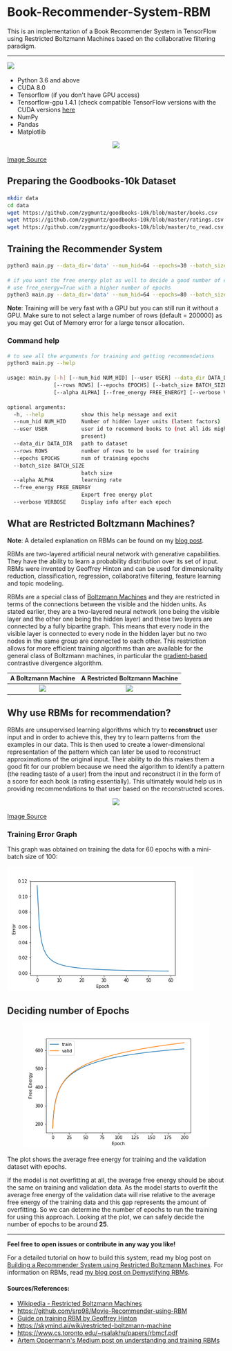 # Book-Recommender-System-RBM
This is an implementation of a Book Recommender System in TensorFlow using Restricted Boltzmann Machines based on the collaborative filtering paradigm.

-----

<img src = "https://img.shields.io/badge/requirements-compatible-blue.svg">

- Python 3.6 and above
- CUDA 8.0
- Tensorflow (if you don't have GPU access)
- Tensorflow-gpu 1.4.1 (check compatible TensorFlow versions  with the CUDA versions [here](https://www.tensorflow.org/install/source#tested_source_configurations)
- NumPy
- Pandas
- Matplotlib

<center><img src = "https://cdn-images-1.medium.com/max/1600/1*cLusB9Kkfaf-EudwtX8ASQ.png" width = "350"></center>

[Image Source](https://cdn-images-1.medium.com/max/1600/1*cLusB9Kkfaf-EudwtX8ASQ.png)

## Preparing the Goodbooks-10k Dataset

```bash
mkdir data
cd data
wget https://github.com/zygmuntz/goodbooks-10k/blob/master/books.csv
wget https://github.com/zygmuntz/goodbooks-10k/blob/master/ratings.csv
wget https://github.com/zygmuntz/goodbooks-10k/blob/master/to_read.csv
```

## Training the Recommender System

```bash
python3 main.py --data_dir='data' --num_hid=64 --epochs=30 --batch_size=128

# if you want the free energy plot as well to decide a good number of epochs
# use free_energy=True with a higher number of epochs
python3 main.py --data_dir='data' --num_hid=64 --epochs=80 --batch_size=128 --free_energy=True
```
**Note**: Training will be very fast with a GPU but you can still run it without a GPU. Make sure to not select a large number of rows (default = 200000) as you may get Out of Memory error for a large tensor allocation.

### Command help
```bash
# to see all the arguments for training and getting recommendations
python3 main.py --help

usage: main.py [-h] [--num_hid NUM_HID] [--user USER] --data_dir DATA_DIR
               [--rows ROWS] [--epochs EPOCHS] [--batch_size BATCH_SIZE]
               [--alpha ALPHA] [--free_energy FREE_ENERGY] [--verbose VERBOSE]

optional arguments:
  -h, --help            show this help message and exit
  --num_hid NUM_HID     Number of hidden layer units (latent factors)
  --user USER           user id to recommend books to (not all ids might be
                        present)
  --data_dir DATA_DIR   path to dataset
  --rows ROWS           number of rows to be used for training
  --epochs EPOCHS       num of training epochs
  --batch_size BATCH_SIZE
                        batch size
  --alpha ALPHA         learning rate
  --free_energy FREE_ENERGY
                        Export free energy plot
  --verbose VERBOSE     Display info after each epoch
```

## What are Restricted Boltzmann Machines?

**Note**: A detailed explanation on RBMs can be found on my [blog post](https://adityashrm21.github.io/Restricted-Boltzmann-Machines/).

RBMs are two-layered artificial neural network with generative capabilities. They have the ability to learn a probability distribution over its set of input. RBMs were invented by Geoffrey Hinton and can be used for dimensionality reduction, classification, regression, collaborative filtering, feature learning and topic modeling.

RBMs are a special class of [Boltzmann Machines](https://en.wikipedia.org/wiki/Boltzmann_machine) and they are restricted in terms of the connections between the visible and the hidden units. As stated earlier, they are a two-layered neural network (one being the visible layer and the other one being the hidden layer) and these two layers are connected by a fully bipartite graph. This means that every node in the visible layer is connected to every node in the hidden layer but no two nodes in the same group are connected to each other. This restriction allows for more efficient training algorithms than are available for the general class of Boltzmann machines, in particular the [gradient-based](https://en.wikipedia.org/wiki/Gradient_descent) contrastive divergence algorithm.


A Boltzmann Machine             |  A Restricted Boltzmann Machine
:-------------------------:|:-------------------------:
<img src = "https://upload.wikimedia.org/wikipedia/commons/7/7a/Boltzmannexamplev1.png" width = "300">  |  <img src = "https://upload.wikimedia.org/wikipedia/commons/thumb/e/e8/Restricted_Boltzmann_machine.svg/440px-Restricted_Boltzmann_machine.svg.png" width = "300">

## Why use RBMs for recommendation?

RBMs are unsupervised learning algorithms which try to **reconstruct** user input and in order to achieve this, they try to learn patterns from the examples in our data. This is then used to create a lower-dimensional representation of the pattern which can later be used to reconstruct approximations of the original input. Their ability to do this makes them a good fit for our problem because we need the algorithm to identify a pattern (the reading taste of a user) from the input and reconstruct it in the form of a score for each book (a rating essentially). This ultimately would help us in providing recommendations to that user based on the reconstructed scores.

<center><img src = "https://image.slidesharecdn.com/mlss2014xamatriain-140721124307-phpapp02/95/recommender-systems-machine-learning-summer-school-2014-cmu-72-638.jpg?cb=1405946863" width = "500"></center>

[Image Source](https://image.slidesharecdn.com/mlss2014xamatriain-140721124307-phpapp02/95/recommender-systems-machine-learning-summer-school-2014-cmu-72-638.jpg?cb=1405946863)

### Training Error Graph

This graph was obtained on training the data for 60 epochs with a mini-batch size of 100:

![error](imgs/error60.png)

## Deciding number of Epochs

<center><img src ="imgs/free_energy.png"></center>

The plot shows the average free energy for training and the validation dataset with epochs.

If the model is not overfitting at all, the average free energy should be about the same on training and validation data. As the model starts to overfit the average free energy of the validation data will rise relative to the average free energy of the training data and this gap represents the amount of overfitting. So we can determine the number of epochs to run the training for using this approach. Looking at the plot, we can safely decide the number of epochs to be around **25**.

-----

**Feel free to open issues or contribute in any way you like!**

For a detailed tutorial on how to build this system, read my blog post on [Building a Recommender System using Restricted Boltzmann Machines](https://adityashrm21.github.io/Book-Recommender-System-RBM/). For information on RBMs, read [my blog post on Demystifying RBMs](https://adityashrm21.github.io/Restricted-Boltzmann-Machines/).

#### Sources/References:
* [Wikipedia - Restricted Boltzmann Machines](https://en.wikipedia.org/wiki/Restricted_Boltzmann_machine)
*  https://github.com/srp98/Movie-Recommender-using-RBM
* [Guide on training RBM by Geoffrey Hinton](https://www.csrc.ac.cn/upload/file/20170703/1499052743888438.pdf)
* https://skymind.ai/wiki/restricted-boltzmann-machine
* https://www.cs.toronto.edu/~rsalakhu/papers/rbmcf.pdf
* [Artem Oppermann's Medium post on understanding and training RBMs]( https://towardsdatascience.com/deep-learning-meets-physics-restricted-boltzmann-machines-part-ii-4b159dce1ffb)
